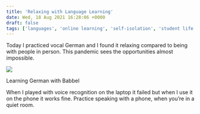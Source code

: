 ```yaml
---
title: 'Relaxing with Language Learning'
date: Wed, 18 Aug 2021 16:28:06 +0000
draft: false
tags: ['languages', 'online learning', 'self-isolation', 'student life', 'studies', 'Swiss walks']
---
```


Today I practiced vocal German and I found it relaxing compared to being with people in person. This pandemic sees the opportunities almost impossible.

![](https://www.main-vision.com/richard/blog/wp-content/uploads/2021/08/img_7070-576x1024.png)

Learning German with Babbel

When I played with voice recognition on the laptop it failed but when I use it on the phone it works fine. Practice speaking with a phone, when you’re in a quiet room.